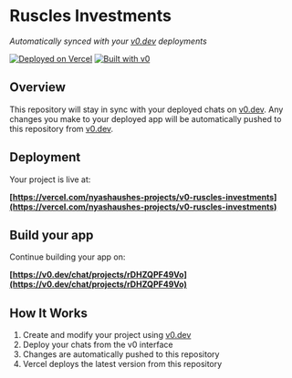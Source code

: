 # Ruscles Investments

*Automatically synced with your [v0.dev](https://v0.dev) deployments*

[![Deployed on Vercel](https://img.shields.io/badge/Deployed%20on-Vercel-black?style=for-the-badge&logo=vercel)](https://vercel.com/nyashaushes-projects/v0-ruscles-investments)
[![Built with v0](https://img.shields.io/badge/Built%20with-v0.dev-black?style=for-the-badge)](https://v0.dev/chat/projects/rDHZQPF49Vo)

## Overview

This repository will stay in sync with your deployed chats on [v0.dev](https://v0.dev).
Any changes you make to your deployed app will be automatically pushed to this repository from [v0.dev](https://v0.dev).

## Deployment

Your project is live at:

**[https://vercel.com/nyashaushes-projects/v0-ruscles-investments](https://vercel.com/nyashaushes-projects/v0-ruscles-investments)**

## Build your app

Continue building your app on:

**[https://v0.dev/chat/projects/rDHZQPF49Vo](https://v0.dev/chat/projects/rDHZQPF49Vo)**

## How It Works

1. Create and modify your project using [v0.dev](https://v0.dev)
2. Deploy your chats from the v0 interface
3. Changes are automatically pushed to this repository
4. Vercel deploys the latest version from this repository

